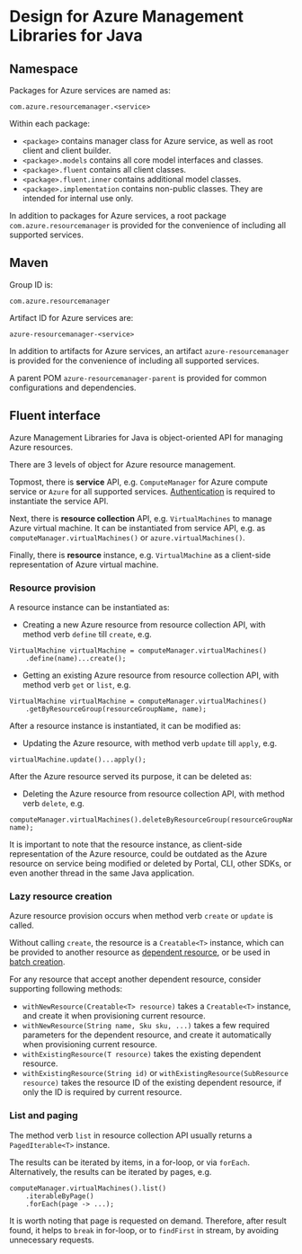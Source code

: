 # Design for Azure Management Libraries for Java

## Namespace

Packages for Azure services are named as:

`com.azure.resourcemanager.<service>`

Within each package:

- `<package>` contains manager class for Azure service, as well as root client and client builder.
- `<package>.models` contains all core model interfaces and classes.
- `<package>.fluent` contains all client classes.
- `<package>.fluent.inner` contains additional model classes.
- `<package>.implementation` contains non-public classes. They are intended for internal use only.

In addition to packages for Azure services, a root package `com.azure.resourcemanager` is provided for the convenience of including all supported services.

## Maven

Group ID is:

`com.azure.resourcemanager`

Artifact ID for Azure services are:

`azure-resourcemanager-<service>`

In addition to artifacts for Azure services, an artifact `azure-resourcemanager` is provided for the convenience of including all supported services.

A parent POM `azure-resourcemanager-parent` is provided for common configurations and dependencies.

## Fluent interface

Azure Management Libraries for Java is object-oriented API for managing Azure resources.

There are 3 levels of object for Azure resource management.

Topmost, there is **service** API, e.g. `ComputeManager` for Azure compute service or `Azure` for all supported services.
[Authentication][authenticate] is required to instantiate the service API.

Next, there is **resource collection** API, e.g. `VirtualMachines` to manage Azure virtual machine.
It can be instantiated from service API, e.g. as `computeManager.virtualMachines()` or `azure.virtualMachines()`.

Finally, there is **resource** instance, e.g. `VirtualMachine` as a client-side representation of Azure virtual machine.

### Resource provision

A resource instance can be instantiated as:

- Creating a new Azure resource from resource collection API, with method verb `define` till `create`, e.g.

```
VirtualMachine virtualMachine = computeManager.virtualMachines()
    .define(name)...create();
```

- Getting an existing Azure resource from resource collection API, with method verb `get` or `list`, e.g.

```
VirtualMachine virtualMachine = computeManager.virtualMachines()
    .getByResourceGroup(resourceGroupName, name);
```

After a resource instance is instantiated, it can be modified as:

- Updating the Azure resource, with method verb `update` till `apply`, e.g.

```
virtualMachine.update()...apply();
```

After the Azure resource served its purpose, it can be deleted as:

- Deleting the Azure resource from resource collection API, with method verb `delete`, e.g.

```
computeManager.virtualMachines().deleteByResourceGroup(resourceGroupName, name);
```

It is important to note that the resource instance, as client-side representation of the Azure resource, could be outdated as the Azure resource on service being modified or deleted by Portal, CLI, other SDKs, or even another thread in the same Java application.

### Lazy resource creation

Azure resource provision occurs when method verb `create` or `update` is called.

Without calling `create`, the resource is a `Creatable<T>` instance, which can be provided to another resource as [dependent resource][sample_creatable_dependency], or be used in [batch creation][sample_creatable_batch].

For any resource that accept another dependent resource, consider supporting following methods:

- `withNewResource(Creatable<T> resource)` takes a `Creatable<T>` instance, and create it when provisioning current resource.
- `withNewResource(String name, Sku sku, ...)` takes a few required parameters for the dependent resource, and create it automatically when provisioning current resource.
- `withExistingResource(T resource)` takes the existing dependent resource.
- `withExistingResource(String id)` or `withExistingResource(SubResource resource)` takes the resource ID of the existing dependent resource, if only the ID is required by current resource.

### List and paging

The method verb `list` in resource collection API usually returns a `PagedIterable<T>` instance.

The results can be iterated by items, in a for-loop, or via `forEach`.
Alternatively, the results can be iterated by pages, e.g.
```
computeManager.virtualMachines().list()
    .iterableByPage()
    .forEach(page -> ...);
```

It is worth noting that page is requested on demand. Therefore, after result found, it helps to `break` in for-loop, or to `findFirst` in stream, by avoiding unnecessary requests.

<!-- LINKS -->
[authenticate]: AUTH.md
[sample_creatable_dependency]: ../README.md#dependency-across-azure-resources
[sample_creatable_batch]: ../README.md#batch-azure-resource-provisioning
